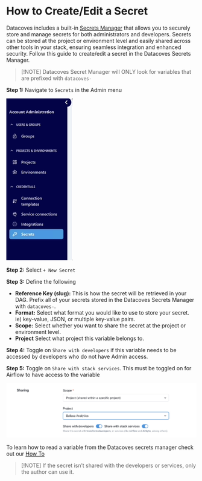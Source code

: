 # How to Create/Edit a Secret

Datacoves includes a built-in [Secrets Manager](reference/admin-menu/secrets.md) that allows you to securely store and manage secrets for both administrators and developers. Secrets can be stored at the project or environment level and easily shared across other tools in your stack, ensuring seamless integration and enhanced security. Follow this guide to create/edit a secret in the Datacoves Secrets Manager.

>[!NOTE] Datacoves Secret Manager will ONLY look for variables that are prefixed with `datacoves-`


**Step 1:** Navigate to `Secrets` in the Admin menu

![secrets](assets/admin_menu_secrets.gif)

**Step 2:** Select `+ New Secret`

**Step 3:** Define the following
- **Reference Key (slug):** This is how the secret will be retrieved in your DAG. Prefix all of your secrets stored in the Datacoves Secrets Manager with `datacoves-`.
- **Format:** Select what format you would like to use to store your secret. ie) key-value, JSON, or multiple key-value pairs.
- **Scope:** Select whether you want to share the secret at the project or environment level.
- **Project** Select what project this variable belongs to.

**Step 4:** Toggle on `Share with developers` if this variable needs to be accessed by developers who do not have Admin access.

**Step 5:** Toggle on `Share with stack services`. This must be toggled on for Airflow to have access to the variable

![Toggle secret access](assets/datacoves_secrets_sharing_toggle.jpg)

To learn how to read a variable from the Datacoves secrets manager check out our [How To](how-tos/airflow/use-datacoves-secrets-manager.md)

>[!NOTE] If the secret isn’t shared with the developers or services, only the author can use it.
